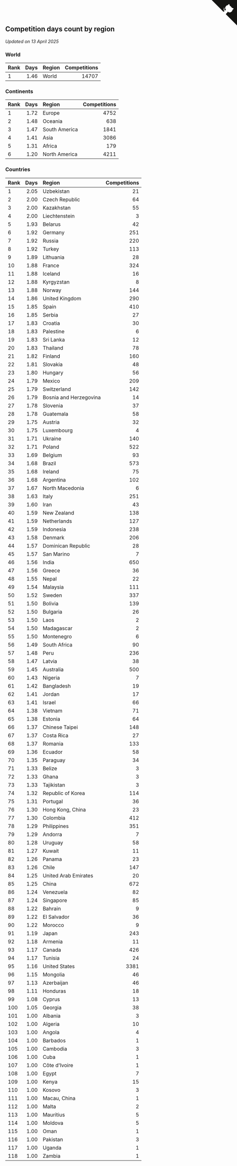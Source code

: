 ## Competition days count by region

*Updated on 13 April 2025*


### World

| Rank | Days | Region | Competitions |
| :--- | ---: | :--- | ---: |
| 1 | 1.46 | World | 14707 |

### Continents

| Rank | Days | Region | Competitions |
| :--- | ---: | :--- | ---: |
| 1 | 1.72 | Europe | 4752 |
| 2 | 1.48 | Oceania | 638 |
| 3 | 1.47 | South America | 1841 |
| 4 | 1.41 | Asia | 3086 |
| 5 | 1.31 | Africa | 179 |
| 6 | 1.20 | North America | 4211 |

### Countries

| Rank | Days | Region | Competitions |
| :--- | ---: | :--- | ---: |
| 1 | 2.05 | Uzbekistan | 21 |
| 2 | 2.00 | Czech Republic | 64 |
| 3 | 2.00 | Kazakhstan | 55 |
| 4 | 2.00 | Liechtenstein | 3 |
| 5 | 1.93 | Belarus | 42 |
| 6 | 1.92 | Germany | 251 |
| 7 | 1.92 | Russia | 220 |
| 8 | 1.92 | Turkey | 113 |
| 9 | 1.89 | Lithuania | 28 |
| 10 | 1.88 | France | 324 |
| 11 | 1.88 | Iceland | 16 |
| 12 | 1.88 | Kyrgyzstan | 8 |
| 13 | 1.88 | Norway | 144 |
| 14 | 1.86 | United Kingdom | 290 |
| 15 | 1.85 | Spain | 410 |
| 16 | 1.85 | Serbia | 27 |
| 17 | 1.83 | Croatia | 30 |
| 18 | 1.83 | Palestine | 6 |
| 19 | 1.83 | Sri Lanka | 12 |
| 20 | 1.83 | Thailand | 78 |
| 21 | 1.82 | Finland | 160 |
| 22 | 1.81 | Slovakia | 48 |
| 23 | 1.80 | Hungary | 56 |
| 24 | 1.79 | Mexico | 209 |
| 25 | 1.79 | Switzerland | 142 |
| 26 | 1.79 | Bosnia and Herzegovina | 14 |
| 27 | 1.78 | Slovenia | 37 |
| 28 | 1.78 | Guatemala | 58 |
| 29 | 1.75 | Austria | 32 |
| 30 | 1.75 | Luxembourg | 4 |
| 31 | 1.71 | Ukraine | 140 |
| 32 | 1.71 | Poland | 522 |
| 33 | 1.69 | Belgium | 93 |
| 34 | 1.68 | Brazil | 573 |
| 35 | 1.68 | Ireland | 75 |
| 36 | 1.68 | Argentina | 102 |
| 37 | 1.67 | North Macedonia | 6 |
| 38 | 1.63 | Italy | 251 |
| 39 | 1.60 | Iran | 43 |
| 40 | 1.59 | New Zealand | 138 |
| 41 | 1.59 | Netherlands | 127 |
| 42 | 1.59 | Indonesia | 238 |
| 43 | 1.58 | Denmark | 206 |
| 44 | 1.57 | Dominican Republic | 28 |
| 45 | 1.57 | San Marino | 7 |
| 46 | 1.56 | India | 650 |
| 47 | 1.56 | Greece | 36 |
| 48 | 1.55 | Nepal | 22 |
| 49 | 1.54 | Malaysia | 111 |
| 50 | 1.52 | Sweden | 337 |
| 51 | 1.50 | Bolivia | 139 |
| 52 | 1.50 | Bulgaria | 26 |
| 53 | 1.50 | Laos | 2 |
| 54 | 1.50 | Madagascar | 2 |
| 55 | 1.50 | Montenegro | 6 |
| 56 | 1.49 | South Africa | 90 |
| 57 | 1.48 | Peru | 236 |
| 58 | 1.47 | Latvia | 38 |
| 59 | 1.45 | Australia | 500 |
| 60 | 1.43 | Nigeria | 7 |
| 61 | 1.42 | Bangladesh | 19 |
| 62 | 1.41 | Jordan | 17 |
| 63 | 1.41 | Israel | 66 |
| 64 | 1.38 | Vietnam | 71 |
| 65 | 1.38 | Estonia | 64 |
| 66 | 1.37 | Chinese Taipei | 148 |
| 67 | 1.37 | Costa Rica | 27 |
| 68 | 1.37 | Romania | 133 |
| 69 | 1.36 | Ecuador | 58 |
| 70 | 1.35 | Paraguay | 34 |
| 71 | 1.33 | Belize | 3 |
| 72 | 1.33 | Ghana | 3 |
| 73 | 1.33 | Tajikistan | 3 |
| 74 | 1.32 | Republic of Korea | 114 |
| 75 | 1.31 | Portugal | 36 |
| 76 | 1.30 | Hong Kong, China | 23 |
| 77 | 1.30 | Colombia | 412 |
| 78 | 1.29 | Philippines | 351 |
| 79 | 1.29 | Andorra | 7 |
| 80 | 1.28 | Uruguay | 58 |
| 81 | 1.27 | Kuwait | 11 |
| 82 | 1.26 | Panama | 23 |
| 83 | 1.26 | Chile | 147 |
| 84 | 1.25 | United Arab Emirates | 20 |
| 85 | 1.25 | China | 672 |
| 86 | 1.24 | Venezuela | 82 |
| 87 | 1.24 | Singapore | 85 |
| 88 | 1.22 | Bahrain | 9 |
| 89 | 1.22 | El Salvador | 36 |
| 90 | 1.22 | Morocco | 9 |
| 91 | 1.19 | Japan | 243 |
| 92 | 1.18 | Armenia | 11 |
| 93 | 1.17 | Canada | 426 |
| 94 | 1.17 | Tunisia | 24 |
| 95 | 1.16 | United States | 3381 |
| 96 | 1.15 | Mongolia | 46 |
| 97 | 1.13 | Azerbaijan | 46 |
| 98 | 1.11 | Honduras | 18 |
| 99 | 1.08 | Cyprus | 13 |
| 100 | 1.05 | Georgia | 38 |
| 101 | 1.00 | Albania | 3 |
| 102 | 1.00 | Algeria | 10 |
| 103 | 1.00 | Angola | 4 |
| 104 | 1.00 | Barbados | 1 |
| 105 | 1.00 | Cambodia | 3 |
| 106 | 1.00 | Cuba | 1 |
| 107 | 1.00 | Côte d'Ivoire | 1 |
| 108 | 1.00 | Egypt | 7 |
| 109 | 1.00 | Kenya | 15 |
| 110 | 1.00 | Kosovo | 3 |
| 111 | 1.00 | Macau, China | 1 |
| 112 | 1.00 | Malta | 2 |
| 113 | 1.00 | Mauritius | 5 |
| 114 | 1.00 | Moldova | 5 |
| 115 | 1.00 | Oman | 1 |
| 116 | 1.00 | Pakistan | 3 |
| 117 | 1.00 | Uganda | 1 |
| 118 | 1.00 | Zambia | 1 |


<a href="https://github.com/JustinTimeCuber/wca_statistics" class="github-corner" aria-label="View source on Github"><svg width="80" height="80" viewBox="0 0 250 250" style="fill:#151513; color:#fff; position: absolute; top: 0; border: 0; right: 0;" aria-hidden="true"><path d="M0,0 L115,115 L130,115 L142,142 L250,250 L250,0 Z"></path><path d="M128.3,109.0 C113.8,99.7 119.0,89.6 119.0,89.6 C122.0,82.7 120.5,78.6 120.5,78.6 C119.2,72.0 123.4,76.3 123.4,76.3 C127.3,80.9 125.5,87.3 125.5,87.3 C122.9,97.6 130.6,101.9 134.4,103.2" fill="currentColor" style="transform-origin: 130px 106px;" class="octo-arm"></path><path d="M115.0,115.0 C114.9,115.1 118.7,116.5 119.8,115.4 L133.7,101.6 C136.9,99.2 139.9,98.4 142.2,98.6 C133.8,88.0 127.5,74.4 143.8,58.0 C148.5,53.4 154.0,51.2 159.7,51.0 C160.3,49.4 163.2,43.6 171.4,40.1 C171.4,40.1 176.1,42.5 178.8,56.2 C183.1,58.6 187.2,61.8 190.9,65.4 C194.5,69.0 197.7,73.2 200.1,77.6 C213.8,80.2 216.3,84.9 216.3,84.9 C212.7,93.1 206.9,96.0 205.4,96.6 C205.1,102.4 203.0,107.8 198.3,112.5 C181.9,128.9 168.3,122.5 157.7,114.1 C157.9,116.9 156.7,120.9 152.7,124.9 L141.0,136.5 C139.8,137.7 141.6,141.9 141.8,141.8 Z" fill="currentColor" class="octo-body"></path></svg></a><style>.github-corner:hover .octo-arm{animation:octocat-wave 560ms ease-in-out}@keyframes octocat-wave{0%,100%{transform:rotate(0)}20%,60%{transform:rotate(-25deg)}40%,80%{transform:rotate(10deg)}}@media (max-width:500px){.github-corner:hover .octo-arm{animation:none}.github-corner .octo-arm{animation:octocat-wave 560ms ease-in-out}}</style>
